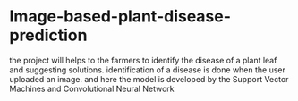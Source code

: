 # Image-based-plant-disease-prediction
the project will helps to the farmers to identify the disease of a plant leaf and suggesting solutions. identification of a disease is done when the user uploaded an image. and here the model is developed by the Support Vector Machines and Convolutional Neural Network
